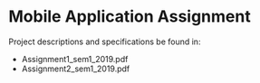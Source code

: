 # Mobile Application Assignment

Project descriptions and specifications be found in:

* Assignment1_sem1_2019.pdf
* Assignment2_sem1_2019.pdf
